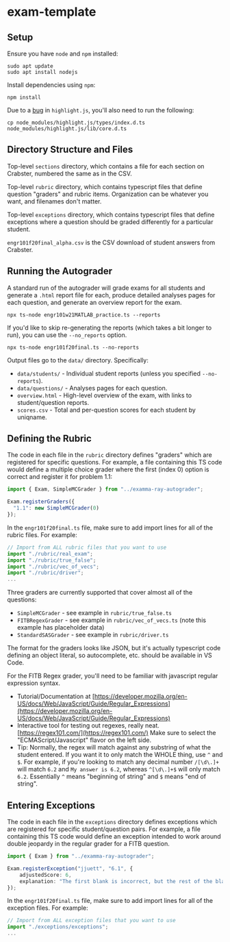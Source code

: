 # exam-template

## Setup

Ensure you have `node` and `npm` installed:

```console
sudo apt update
sudo apt install nodejs
```

Install dependencies using `npm`:

```console
npm install
```

Due to a [bug](https://github.com/highlightjs/highlight.js/issues/2682) in `highlight.js`, you'll also need to run the following:

```console
cp node_modules/highlight.js/types/index.d.ts node_modules/highlight.js/lib/core.d.ts
```


## Directory Structure and Files

Top-level `sections` directory, which contains a file for each section on Crabster, numbered the same as in the CSV.

Top-level `rubric` directory, which contains typescript files that define question "graders" and rubric items. Organization can be whatever you want, and filenames don't matter.

Top-level `exceptions` directory, which contains typescript files that define exceptions where a question should be graded differently for a particular student.

`engr101f20final_alpha.csv` is the CSV download of student answers from Crabster.

## Running the Autograder

A standard run of the autograder will grade exams for all students and generate a `.html` report file for each, produce detailed analyses pages for each question, and generate an overview report for the exam.

```console
npx ts-node engr101w21MATLAB_practice.ts --reports
```

If you'd like to skip re-generating the reports (which takes a bit longer to run), you can use the `--no_reports` option.

```console
npx ts-node engr101f20final.ts --no-reports
```

Output files go to the `data/` directory. Specifically:

- `data/students/` - Individual student reports (unless you specified `--no-reports`).
- `data/questions/` - Analyses pages for each question.
- `overview.html` - High-level overview of the exam, with links to student/question reports.
- `scores.csv` - Total and per-question scores for each student by uniqname.

## Defining the Rubric

The code in each file in the `rubric` directory defines "graders" which are registered for specific questions. For example, a file containing this TS code would define a multiple choice grader where the first (index 0) option is correct and register it for problem 1.1:

```typescript
import { Exam, SimpleMCGrader } from "../examma-ray-autograder";

Exam.registerGraders({
  "1.1": new SimpleMCGrader(0)
});
```

In the `engr101f20final.ts` file, make sure to add import lines for all of the rubric files. For example:

```typescript
// Import from ALL rubric files that you want to use
import "./rubric/real_exam";
import "./rubric/true_false";
import "./rubric/vec_of_vecs";
import "./rubric/driver";
...
```

Three graders are currently supported that cover almost all of the questions:

- `SimpleMCGrader` - see example in `rubric/true_false.ts`
- `FITBRegexGrader` - see example in `rubric/vec_of_vecs.ts` (note this example has placeholder data)
- `StandardSASGrader` - see example in `rubric/driver.ts`

The format for the graders looks like JSON, but it's actually typescript code defining an object literal, so autocomplete, etc. should be available in VS Code.

For the FITB Regex grader, you'll need to be familiar with javascript regular expression syntax.

- Tutorial/Documentation at [https://developer.mozilla.org/en-US/docs/Web/JavaScript/Guide/Regular_Expressions](https://developer.mozilla.org/en-US/docs/Web/JavaScript/Guide/Regular_Expressions)
- Interactive tool for testing out regexes, really neat. [https://regex101.com/](https://regex101.com/) Make sure to select the "ECMAScript/Javascript" flavor on the left side.
- Tip: Normally, the regex will match against any substring of what the student entered. If you want it to only match the WHOLE thing, use `^` and `$`. For example, if you're looking to match any decimal number `/[\d\.]+` will match `6.2` and `My answer is 6.2`, whereas `^[\d\.]+$` will only match `6.2`. Essentially `^` means "beginning of string" and `$` means "end of string".

## Entering Exceptions

The code in each file in the `exceptions` directory defines exceptions which are registered for specific student/question pairs. For example, a file containing this TS code would define an exception intended to work around double jeopardy in the regular grader for a FITB question.

```typescript
import { Exam } from "../examma-ray-autograder";

Exam.registerException("jjuett", "6.1", {
    adjustedScore: 6,
    explanation: "The first blank is incorrect, but the rest of the blanks all share the same error, which is a mismatched variable name. To avoid double jeopardy, we graded this question as an exceptional case."
});
```

In the `engr101f20final.ts` file, make sure to add import lines for all of the exception files. For example:

```typescript
// Import from ALL exception files that you want to use
import "./exceptions/exceptions";
...
```

